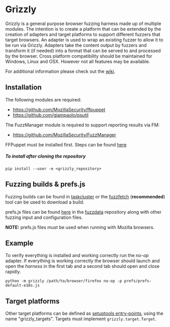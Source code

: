 Grizzly
=======

Grizzly is a general purpose browser fuzzing harness made up of multiple modules.
The intention is to create a platform that can be extended by the creation of adapters
and target platforms to support different fuzzers that target browsers.
An adapter is used to wrap an existing fuzzer to allow it to be run via Grizzly.
Adapters take the content output by fuzzers and transform it (if needed) into a format that can
be served to and processed by the browser.
Cross platform compatibility should be maintained for Windows, Linux and OSX.
However not all features may be available.

For additional information please check out the [wiki](https://github.com/MozillaSecurity/grizzly/wiki).

Installation
------------
The following modules are required:
* https://github.com/MozillaSecurity/ffpuppet
* https://github.com/giampaolo/psutil

The FuzzManager module is required to support reporting results via FM:
 * https://github.com/MozillaSecurity/FuzzManager

FFPuppet must be installed first. Steps can be found [here](https://github.com/MozillaSecurity/ffpuppet#installation)

##### To install after cloning the repository
    pip install --user -e <grizzly_repository>

Fuzzing builds & prefs.js
-------------------------
Fuzzing builds can be found in [taskcluster](https://tools.taskcluster.net/index/gecko.v2.mozilla-central.latest.firefox) or the [fuzzfetch](https://github.com/MozillaSecurity/fuzzfetch) (**recommended**) tool can be used to download a build.

prefs.js files can be found [here](https://github.com/MozillaSecurity/fuzzdata/tree/master/settings/firefox) in the [fuzzdata](https://github.com/MozillaSecurity/fuzzdata) repository along with other fuzzing input and configuration files.

**NOTE:** prefs.js files must be used when running with Mozilla browsers.

Example
-------
To verify everything is installed and working correctly run the *no-op* adapter. If everything is working correctly the browser should launch and open the *harness* in the first tab and a second tab should open and close rapidly.

`python -m grizzly /path/to/browser/firefox no-op -p prefs/prefs-default-e10s.js`

Target platforms
-------
Other target platforms can be defined as [setuptools entry-points](https://setuptools.readthedocs.io/en/latest/setuptools.html#dynamic-discovery-of-services-and-plugins),
using the name "grizzly_targets".  Targets must implement `grizzly.target.Target`.
